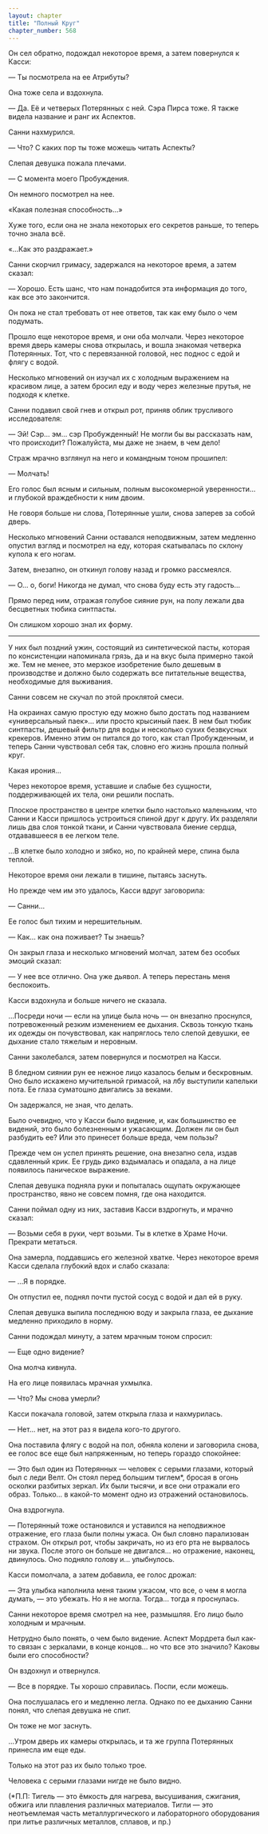 ```yaml
---
layout: chapter
title: "Полный Круг"
chapter_number: 568
---
```


Он сел обратно, подождал некоторое время, а затем повернулся к Касси:

— Ты посмотрела на ее Атрибуты?

Она тоже села и вздохнула.

— Да. Её и четверых Потерянных с ней. Сэра Пирса тоже. Я также видела название и ранг их Аспектов.

Санни нахмурился.

— Что? С каких пор ты тоже можешь читать Аспекты?

Слепая девушка пожала плечами.

— С момента моего Пробуждения.

Он немного посмотрел на нее.

«Какая полезная способность...»

Хуже того, если она не знала некоторых его секретов раньше, то теперь точно знала всё.

«...Как это раздражает.»

Санни скорчил гримасу, задержался на некоторое время, а затем сказал:

— Хорошо. Есть шанс, что нам понадобится эта информация до того, как все это закончится.

Он пока не стал требовать от нее ответов, так как ему было о чем подумать.

Прошло еще некоторое время, и они оба молчали. Через некоторое время дверь камеры снова открылась, и вошла знакомая четверка Потерянных. Тот, что с перевязанной головой, нес поднос с едой и флягу с водой.

Несколько мгновений он изучал их с холодным выражением на красивом лице, а затем бросил еду и воду через железные прутья, не подходя к клетке.

Санни подавил свой гнев и открыл рот, приняв облик трусливого исследователя:

— Эй! Сэр... эм... сэр Пробужденный! Не могли бы вы рассказать нам, что происходит? Пожалуйста, мы даже не знаем, в чем дело!

Страж мрачно взглянул на него и командным тоном прошипел:

— Молчать!

Его голос был ясным и сильным, полным высокомерной уверенности... и глубокой враждебности к ним двоим.

Не говоря больше ни слова, Потерянные ушли, снова заперев за собой дверь.

Несколько мгновений Санни оставался неподвижным, затем медленно опустил взгляд и посмотрел на еду, которая скатывалась по склону купола к его ногам.

Затем, внезапно, он откинул голову назад и громко рассмеялся.

— О... о, боги! Никогда не думал, что снова буду есть эту гадость...

Прямо перед ним, отражая голубое сияние рун, на полу лежали два бесцветных тюбика синтпасты.

Он слишком хорошо знал их форму.

***

У них был поздний ужин, состоящий из синтетической пасты, которая по консистенции напоминала грязь, да и на вкус была примерно такой же. Тем не менее, это мерзкое изобретение было дешевым в производстве и должно было содержать все питательные вещества, необходимые для выживания.

Санни совсем не скучал по этой проклятой смеси.

На окраинах самую простую еду можно было достать под названием «универсальный паек»... или просто крысиный паек. В нем был тюбик синтпасты, дешевый фильтр для воды и несколько сухих безвкусных крекеров. Именно этим он питался до того, как стал Пробужденным, и теперь Санни чувствовал себя так, словно его жизнь прошла полный круг.

Какая ирония...

Через некоторое время, уставшие и слабые без сущности, поддерживающей их тела, они решили поспать.

Плоское пространство в центре клетки было настолько маленьким, что Санни и Касси пришлось устроиться спиной друг к другу. Их разделяли лишь два слоя тонкой ткани, и Санни чувствовала биение сердца, отдававшееся в ее легком теле.

...В клетке было холодно и зябко, но, по крайней мере, спина была теплой.

Некоторое время они лежали в тишине, пытаясь заснуть.

Но прежде чем им это удалось, Касси вдруг заговорила:

— Санни...

Ее голос был тихим и нерешительным.

— Как... как она поживает? Ты знаешь?

Он закрыл глаза и несколько мгновений молчал, затем без особых эмоций сказал:

— У нее все отлично. Она уже дьявол. А теперь перестань меня беспокоить.

Касси вздохнула и больше ничего не сказала.

...Посреди ночи — если на улице была ночь — он внезапно проснулся, потревоженный резким изменением ее дыхания. Сквозь тонкую ткань их одежды он почувствовал, как напряглось тело слепой девушки, ее дыхание стало тяжелым и неровным.

Санни заколебался, затем повернулся и посмотрел на Касси.

В бледном сиянии рун ее нежное лицо казалось белым и бескровным. Оно было искажено мучительной гримасой, на лбу выступили капельки пота. Ее глаза суматошно двигались за веками.

Он задержался, не зная, что делать.

Было очевидно, что у Касси было видение, и, как большинство ее видений, это было болезненным и ужасающим. Должен ли он был разбудить ее? Или это принесет больше вреда, чем пользы?

Прежде чем он успел принять решение, она внезапно села, издав сдавленный крик. Ее грудь дико вздымалась и опадала, а на лице появилось паническое выражение.

Слепая девушка подняла руки и попыталась ощупать окружающее пространство, явно не совсем помня, где она находится.

Санни поймал одну из них, заставив Касси вздрогнуть, и мрачно сказал:

— Возьми себя в руки, черт возьми. Ты в клетке в Храме Ночи. Прекрати метаться.

Она замерла, поддавшись его железной хватке. Через некоторое время Касси сделала глубокий вдох и слабо сказала:

— ...Я в порядке.

Он отпустил ее, поднял почти пустой сосуд с водой и дал ей в руку.

Слепая девушка выпила последнюю воду и закрыла глаза, ее дыхание медленно приходило в норму.

Санни подождал минуту, а затем мрачным тоном спросил:

— Еще одно видение?

Она молча кивнула.

На его лице появилась мрачная ухмылка.

— Что? Мы снова умерли?

Касси покачала головой, затем открыла глаза и нахмурилась.

— Нет... нет, на этот раз я видела кого-то другого.

Она поставила флягу с водой на пол, обняла колени и заговорила снова, ее голос все еще был напряженным, но теперь гораздо спокойнее:

— Это был один из Потерянных — человек с серыми глазами, который был с леди Велт. Он стоял перед большим тиглем*, бросая в огонь осколки разбитых зеркал. Их были тысячи, и все они отражали его образ. Только... в какой-то момент одно из отражений остановилось.

Она вздрогнула.

— Потерянный тоже остановился и уставился на неподвижное отражение, его глаза были полны ужаса. Он был словно парализован страхом. Он открыл рот, чтобы закричать, но из его рта не вырвалось ни звука. После этого он больше не двигался... но отражение, наконец, двинулось. Оно подняло голову и... улыбнулось.

Касси помолчала, а затем добавила, ее голос дрожал:

— Эта улыбка наполнила меня таким ужасом, что все, о чем я могла думать, — это убежать. Но я не могла. Тогда... тогда я проснулась.

Санни некоторое время смотрел на нее, размышляя. Его лицо было холодным и мрачным.

Нетрудно было понять, о чем было видение. Аспект Мордрета был как-то связан с зеркалами, в конце концов... но что все это значило? Каковы были его способности?

Он вздохнул и отвернулся.

— Все в порядке. Ты хорошо справилась. Поспи, если можешь.

Она послушалась его и медленно легла. Однако по ее дыханию Санни понял, что слепая девушка не спит.

Он тоже не мог заснуть.

...Утром дверь их камеры открылась, и та же группа Потерянных принесла им еще еды.

Только на этот раз их было только трое.

Человека с серыми глазами нигде не было видно.

(*П.П: Тигель — это ёмкость для нагрева, высушивания, сжигания, обжига или плавления различных материалов. Тигли — это неотъемлемая часть металлургического и лабораторного оборудования при литье различных металлов, сплавов, и пр.)
